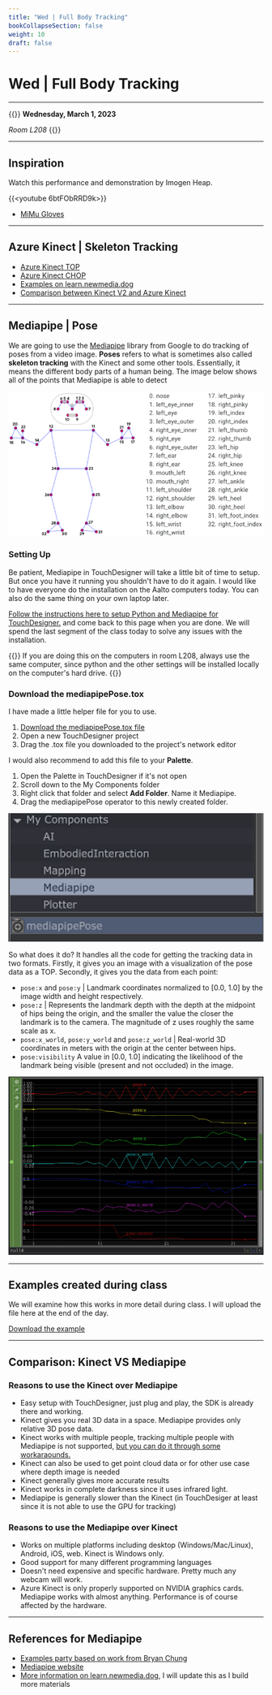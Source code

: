 ```yaml
---
title: "Wed | Full Body Tracking"
bookCollapseSection: false
weight: 10
draft: false
---
```


# Wed | Full Body Tracking

---

{{<hint info>}}
**Wednesday, March 1, 2023**

*Room L208*
{{</hint>}}

---

## Inspiration

Watch this performance and demonstration by Imogen Heap.

{{<youtube 6btFObRRD9k>}}

- [MiMu Gloves](https://mimugloves.com/)

---

## Azure Kinect | Skeleton Tracking

- [Azure Kinect TOP](https://derivative.ca/UserGuide/Kinect_Azure_TOP)
- [Azure Kinect CHOP](https://derivative.ca/UserGuide/Kinect_Azure_CHOP)
- [Examples on learn.newmedia.dog](../../../../tutorials/touchdesigner/)
- [Comparison between Kinect V2 and Azure Kinect](https://www.youtube.com/watch?v=Fv35hjl4qRI)

---

## Mediapipe | Pose

We are going to use the [Mediapipe](../../tools-and-technology/mediapipe/) library from Google to do tracking of poses from a video image. **Poses** refers to what is sometimes also called **skeleton tracking** with the Kinect and some other tools. Essentially, it means the different body parts of a human being. The image below shows all of the points that Mediapipe is able to detect

[![Mediapipe poses chart](./images/mediapipe_poses.png)](./images/mediapipe_poses.png)

### Setting Up

Be patient, Mediapipe in TouchDesigner will take a little bit of time to setup. But once you have it running you shouldn't have to do it again. I would like to have everyone do the installation on the Aalto computers today. You can also do the same thing on your own laptop later.

[Follow the instructions here to setup Python and Mediapipe for TouchDesigner.](../../tools-and-technology/mediapipe/) and come back to this page when you are done. We will spend the last segment of the class today to solve any issues with the installation.

{{<hint danger>}}
If you are doing this on the computers in room L208, always use the same computer, since python and the other settings will be installed locally on the computer's hard drive.
{{</hint>}}

### Download the mediapipePose.tox

I have made a little helper file for you to use.

1. [Download the mediapipePose.tox file](../../tools-and-technology/mediapipe/examples/mediapipePose.tox)
2. Open a new TouchDesigner project
3. Drag the .tox file you downloaded to the project's network editor

I would also recommend to add this file to your **Palette**.

1. Open the Palette in TouchDesigner if it's not open
2. Scroll down to the My Components folder
3. Right click that folder and select **Add Folder**. Name it Mediapipe.
4. Drag the mediapipePose operator to this newly created folder.

[![Palette folder](./images/palette_mediapipe.png)](./images/palette_mediapipe.png)

So what does it do? It handles all the code for getting the tracking data in two formats. Firstly, it gives you an image with a visualization of the pose data as a TOP. Secondly, it gives you the data from each point:

- `pose:x` and `pose:y` | Landmark coordinates normalized to [0.0, 1.0] by the image width and height respectively.
- `pose:z` | Represents the landmark depth with the depth at the midpoint of hips being the origin, and the smaller the value the closer the landmark is to the camera. The magnitude of z uses roughly the same scale as x.
- `pose:x_world`, `pose:y_world` and `pose:z_world` | Real-world 3D coordinates in meters with the origin at the center between hips.
- `pose:visibility` A value in [0.0, 1.0] indicating the likelihood of the landmark being visible (present and not occluded) in the image.

[![Pose CHOP data](./images/posedata.png)](./images/posedata.png)

---

## Examples created during class

We will examine how this works in more detail during class. I will upload the file here at the end of the day.

[Download the example](./files/ei_week8_medipipe-pose.toe)

---

## Comparison: Kinect VS Mediapipe

### Reasons to use the Kinect over Mediapipe

- Easy setup with TouchDesigner, just plug and play, the SDK is already there and working.
- Kinect gives you real 3D data in a space. Mediapipe provides only relative 3D pose data.
- Kinect works with multiple people, tracking multiple people with Mediapipe is not supported, [but you can do it through some workaraounds.](https://shawntng.medium.com/multi-person-pose-estimation-with-mediapipe-52e6a60839dd)
- Kinect can also be used to get point cloud data or for other use case where depth image is needed
- Kinect generally gives more accurate results
- Kinect works in complete darkness since it uses infrared light.
- Mediapipe is generally slower than the Kinect (in TouchDesiger at least since it is not able to use the GPU for tracking)

### Reasons to use the Mediapipe over Kinect

- Works on multiple platforms including desktop (Windows/Mac/Linux), Android, iOS, web. Kinect is Windows only.
- Good support for many different programming languages
- Doesn't need expensive and specific hardware. Pretty much any webcam will work.
- Azure Kinect is only properly supported on NVIDIA graphics cards. Mediapipe works with almost anything. Performance is of course affected by the hardware.

---

## References for Mediapipe

- [Examples party based on work from Bryan Chung](https://github.com/chungbwc/TouchDesigner)
- [Mediapipe website](https://mediapipe.dev/)
- [More information on learn.newmedia.dog](../../tools-and-technology/mediapipe/), I will update this as I build more materials


